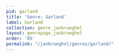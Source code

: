 ```yaml
---
pid: garland
title: 'Genre: Garland'
label: Garland
collection: genre_janbrueghel
layout: genrepage_janbrueghel
order: '05'
permalink: "/janbrueghel/genres/garland/"
---
```

